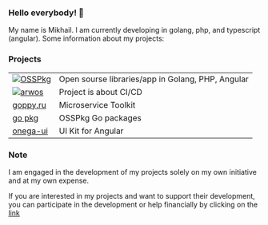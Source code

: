 ### Hello everybody! 👋

My name is Mikhail. I am currently developing in golang, php, and typescript (angular). Some information about my projects:

### Projects
| | |
|---|---|
|[![OSSPkg](https://avatars.githubusercontent.com/u/134978195?s=60&v=4)](https://github.com/osspkg)|Open sourse libraries/app in Golang, PHP, Angular|
|[![arwos](https://avatars.githubusercontent.com/u/65126928?s=30&v=4)](https://github.com/arwos)|Project is about CI/CD|
|[goppy.ru](https://goppy.ru)|Microservice Toolkit|
|[go pkg](https://go.osspkg.com/)|OSSPkg Go packages|
|[onega-ui](https://onega-ui.osspkg.com/)|UI Kit for Angular|



### Note

I am engaged in the development of my projects solely on my own initiative and at my own expense. 

If you are interested in my projects and want to support their development, you can participate in 
the development or help financially by clicking on the [link](https://yoomoney.ru/fundraise/dtPKsgCpGG8.230430)
